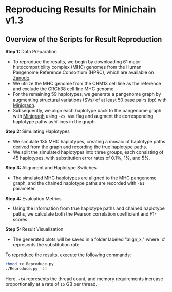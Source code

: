 # Reproducing Results for Minichain v1.3

## Overview of the Scripts for Result Reproduction

**Step 1:** Data Preparation
- To reproduce the results, we begin by downloading 61 major histocompatibility complex (MHC) genomes from the Human Pangenome Reference Consortium (HPRC), which are available on [Zenodo](https://zenodo.org/records/6617246).
- We utilize the MHC genome from the CHM13 cell line as the reference and exclude the GRCh38 cell line MHC genome.
- For the remaining 59 haplotypes, we generate a pangenome graph by augmenting structural variations (SVs) of at least 50 base pairs (bp) with [Minigraph](https://github.com/lh3/minigraph).
- Subsequently, we align each haplotype back to the pangenome graph with [Minigraph](https://github.com/lh3/minigraph) using `-cx asm` flag and augment the corresponding haplotype paths as `W` lines in the graph.

**Step 2:** Simulating Haplotypes
- We simulate 135 MHC haplotypes, creating a mosaic of haplotype paths derived from the graph and recording the true haplotype paths.
- We split the simulated haplotypes into three groups, each consisting of 45 haplotypes, with substitution error rates of 0.1%, 1%, and 5%.

**Step 3:** Alignment and Haplotype Switches
- The simulated MHC haplotypes are aligned to the MHC pangenome graph, and the chained haplotype paths are recorded with `-b1` parameter.

**Step 4:** Evaluation Metrics
- Using the information from true haplotype paths and chained haplotype paths, we calculate both the Pearson correlation coefficient and F1-scores.

**Step 5:** Result Visualization
- The generated plots will be saved in a folder labeled "align_x," where 'x' represents the substitution rate.

To reproduce the results, execute the following commands:

```bash
chmod +x Reproduce.py
./Reproduce.py -t4
```

Here, `-t4` represents the thread count, and memory requirements increase proportionally at a rate of `15` GB per thread.

